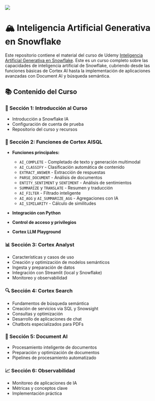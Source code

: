<img src='./img/banner.png'>

# 🏔️ Inteligencia Artificial Generativa en Snowflake

Este repositorio contiene el material del curso de Udemy [Inteligencia Artificial Generativa en Snowflake](https://www.udemy.com/course/draft/6635607/?referralCode=56965D585F4597EBB062). Este es un curso completo sobre las capacidades de inteligencia artificial de Snowflake, cubriendo desde las funciones básicas de Cortex AI hasta la implementación de aplicaciones avanzadas con Document AI y búsqueda semántica.

## 📚 Contenido del Curso

### 🚀 Sección 1: Introducción al Curso
- Introducción a Snowflake IA
- Configuración de cuenta de prueba
- Repositorio del curso y recursos

### 🧠 Sección 2: Funciones de Cortex AISQL
- **Funciones principales:**
  - `AI_COMPLETE` - Completado de texto y generación multimodal
  - `AI_CLASSIFY` - Clasificación automática de contenido
  - `EXTRACT_ANSWER` - Extracción de respuestas
  - `PARSE_DOCUMENT` - Análisis de documentos
  - `ENTITY_SENTIMENT` y `SENTIMENT` - Análisis de sentimientos
  - `SUMMARIZE` y `TRANSLATE` - Resumen y traducción
  - `AI_FILTER` - Filtrado inteligente
  - `AI_AGG` y `AI_SUMMARIZE_AGG` - Agregaciones con IA
  - `AI_SIMILARITY` - Cálculo de similitudes

- **Integración con Python**
- **Control de acceso y privilegios**
- **Cortex LLM Playground**

### 📊 Sección 3: Cortex Analyst
- Características y casos de uso
- Creación y optimización de modelos semánticos
- Ingesta y preparación de datos
- Integración con Streamlit (local y Snowflake)
- Monitoreo y observabilidad

### 🔍 Sección 4: Cortex Search
- Fundamentos de búsqueda semántica
- Creación de servicios via SQL y Snowsight
- Consultas y optimización
- Desarrollo de aplicaciones de chat
- Chatbots especializados para PDFs

### 📄 Sección 5: Document AI
- Procesamiento inteligente de documentos
- Preparación y optimización de documentos
- Pipelines de procesamiento automatizado

### 📈 Sección 6: Observabilidad
- Monitoreo de aplicaciones de IA
- Métricas y conceptos clave
- Implementación práctica